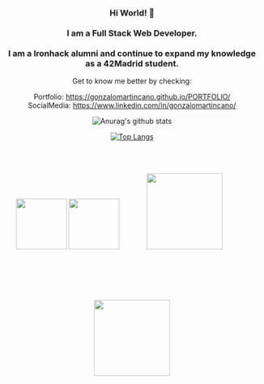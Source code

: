 <div align="center" class="blue-light"/>
<h3> Hi World! 👋 <br/> <br/> 
  I am a Full Stack Web Developer. <br/>  <br/> 
  I am a Ironhack alumni and continue to expand my knowledge as a 42Madrid student.
</h3>
  

Get to know me better by checking:

Portfolio:   https://gonzalomartincano.github.io/PORTFOLIO/ <br/> 
SocialMedia: https://www.linkedin.com/in/gonzalomartincano/




![Anurag's github stats](https://github-readme-stats.vercel.app/api?username=gonzalomartincano&count_private=true&show_icons=true&hide_border=black)


[![Top Langs](https://github-readme-stats.vercel.app/api/top-langs/?username=gonzalomartincano&layout=compact&hide_border=black)](https://github.com/gonzalomartincano/github-readme-stats)

<img width="100" src="https://upload.wikimedia.org/wikipedia/commons/thumb/a/a7/React-icon.svg/1200px-React-icon.svg.png">
<img width="100" src="https://upload.wikimedia.org/wikipedia/commons/d/d9/Node.js_logo.svg">
<img  style="margin:50px"  width="150" src="https://www.cursosgis.com/wp-content/uploads/2017/06/lenguajes_1.png">
<img style="margin:50px" width="150" src="https://cdn-assets-cloud.frontify.com/local/frontify/h_lNxVXLqrDqb2kyrixW3lMmUl7n-aBRzJUzyvzD7_-wNvVN8ZAy1yjuMVHvq-pGYWI9XH22qCeIIM3Sq6UbttjJmI7TS9c4PtP2ESzPRZpMLvDNEUYUlys4RtHOB_zH">



